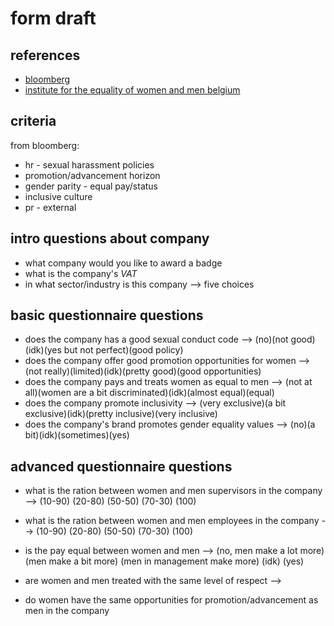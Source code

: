 # form draft

## references

- [bloomberg](https://assets.bbhub.io/company/sites/46/2022/01/Bloomberg-Gender-Equality-Index-Methodology.pdf)
- [institute for the equality of women and men belgium](https://igvm-iefh.belgium.be/sites/default/files/downloads/39%20-%20Checklist_ENG.pdf)

## criteria

from bloomberg:

- hr - sexual harassment policies
- promotion/advancement horizon
- gender parity - equal pay/status
- inclusive culture
- pr - external

## intro questions about company

- what company would you like to award a badge
- what is the company's _VAT_
- in what sector/industry is this company --> five choices

## basic questionnaire questions

- does the company has a good sexual conduct code --> (no)(not good)(idk)(yes but not perfect)(good policy)
- does the company offer good promotion opportunities for women --> (not really)(limited)(idk)(pretty good)(good opportunities)
- does the company pays and treats women as equal to men --> (not at all)(women are a bit discriminated)(idk)(almost equal)(equal)
- does the company promote inclusivity --> (very exclusive)(a bit exclusive)(idk)(pretty inclusive)(very inclusive)
- does the company's brand promotes gender equality values --> (no)(a bit)(idk)(sometimes)(yes)

## advanced questionnaire questions

- what is the ration between women and men supervisors in the company --> (10-90) (20-80) (50-50) (70-30) (100)
- what is the ration between women and men employees in the company --> (10-90) (20-80) (50-50) (70-30) (100)

- is the pay equal between women and men --> (no, men make a lot more) (men make a bit more) (men in management make more) (idk) (yes)
- are women and men treated with the same level of respect -->

- do women have the same opportunities for promotion/advancement as men in the company

